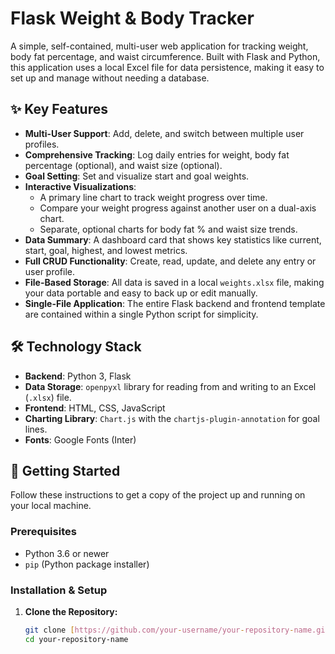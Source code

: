 # Flask Weight & Body Tracker

A simple, self-contained, multi-user web application for tracking weight, body fat percentage, and waist circumference. Built with Flask and Python, this application uses a local Excel file for data persistence, making it easy to set up and manage without needing a database.

## ✨ Key Features

* **Multi-User Support**: Add, delete, and switch between multiple user profiles.
* **Comprehensive Tracking**: Log daily entries for weight, body fat percentage (optional), and waist size (optional).
* **Goal Setting**: Set and visualize start and goal weights.
* **Interactive Visualizations**:
  * A primary line chart to track weight progress over time.
  * Compare your weight progress against another user on a dual-axis chart.
  * Separate, optional charts for body fat % and waist size trends.
* **Data Summary**: A dashboard card that shows key statistics like current, start, goal, highest, and lowest metrics.
* **Full CRUD Functionality**: Create, read, update, and delete any entry or user profile.
* **File-Based Storage**: All data is saved in a local `weights.xlsx` file, making your data portable and easy to back up or edit manually.
* **Single-File Application**: The entire Flask backend and frontend template are contained within a single Python script for simplicity.

## 🛠️ Technology Stack

* **Backend**: Python 3, Flask
* **Data Storage**: `openpyxl` library for reading from and writing to an Excel (`.xlsx`) file.
* **Frontend**: HTML, CSS, JavaScript
* **Charting Library**: `Chart.js` with the `chartjs-plugin-annotation` for goal lines.
* **Fonts**: Google Fonts (Inter)

## 🚀 Getting Started

Follow these instructions to get a copy of the project up and running on your local machine.

### Prerequisites

* Python 3.6 or newer
* `pip` (Python package installer)

### Installation & Setup

1. **Clone the Repository:**
   ```bash
   git clone [https://github.com/your-username/your-repository-name.git](https://github.com/your-username/your-repository-name.git)
   cd your-repository-name
